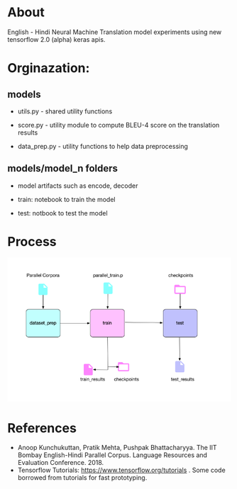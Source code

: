 # About
English - Hindi Neural Machine Translation model experiments using new tensorflow 2.0 (alpha) keras apis.

# Orginazation:
## models  

* utils.py - shared utility functions  

* score.py - utility module to compute BLEU-4 score on the translation results  

* data_prep.py - utility functions to help data preprocessing  

## models/model_n folders  

* model artifacts such as encode, decoder  

* train: notebook to train the model  

* test: notbook to test the model  


# Process

![nmt process](nmt_process.png)



# References
* Anoop Kunchukuttan, Pratik Mehta, Pushpak Bhattacharyya. The IIT Bombay English-Hindi Parallel Corpus. Language Resources and Evaluation Conference. 2018.
* Tensorflow Tutorials: https://www.tensorflow.org/tutorials . Some code borrowed from tutorials for fast prototyping.
